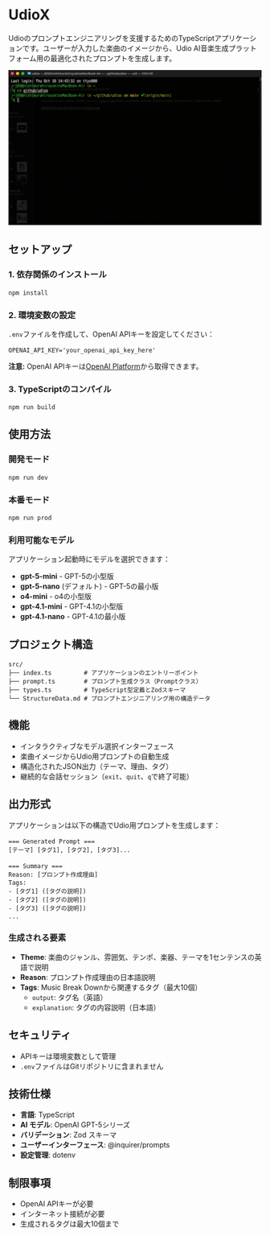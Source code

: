 # UdioX

Udioのプロンプトエンジニアリングを支援するためのTypeScriptアプリケーションです。ユーザーが入力した楽曲のイメージから、Udio AI音楽生成プラットフォーム用の最適化されたプロンプトを生成します。

![デモ](./demo.gif)

## セットアップ

### 1. 依存関係のインストール

```bash
npm install
```

### 2. 環境変数の設定

`.env`ファイルを作成して、OpenAI APIキーを設定してください：

```env
OPENAI_API_KEY='your_openai_api_key_here'
```

**注意:** OpenAI APIキーは[OpenAI Platform](https://platform.openai.com/api-keys)から取得できます。

### 3. TypeScriptのコンパイル

```bash
npm run build
```

## 使用方法

### 開発モード

```bash
npm run dev
```

### 本番モード

```bash
npm run prod
```

### 利用可能なモデル

アプリケーション起動時にモデルを選択できます：

* **gpt-5-mini** - GPT-5の小型版
* **gpt-5-nano** (デフォルト) - GPT-5の最小版
* **o4-mini** - o4の小型版
* **gpt-4.1-mini** - GPT-4.1の小型版
* **gpt-4.1-nano** - GPT-4.1の最小版

## プロジェクト構造

```
src/
├── index.ts         # アプリケーションのエントリーポイント
├── prompt.ts        # プロンプト生成クラス（Promptクラス）
├── types.ts         # TypeScript型定義とZodスキーマ
└── StructureData.md # プロンプトエンジニアリング用の構造データ
```

## 機能

* インタラクティブなモデル選択インターフェース
* 楽曲イメージからUdio用プロンプトの自動生成
* 構造化されたJSON出力（テーマ、理由、タグ）
* 継続的な会話セッション（`exit`、`quit`、`q`で終了可能）

## 出力形式

アプリケーションは以下の構造でUdio用プロンプトを生成します：

```
=== Generated Prompt ===
[テーマ] [タグ1], [タグ2], [タグ3]...

=== Summary ===
Reason: [プロンプト作成理由]
Tags:
- [タグ1] ([タグの説明])
- [タグ2] ([タグの説明])
- [タグ3] ([タグの説明])
...
```

### 生成される要素

* **Theme**: 楽曲のジャンル、雰囲気、テンポ、楽器、テーマを1センテンスの英語で説明
* **Reason**: プロンプト作成理由の日本語説明
* **Tags**: Music Break Downから関連するタグ（最大10個）
  * `output`: タグ名（英語）
  * `explanation`: タグの内容説明（日本語）

## セキュリティ

* APIキーは環境変数として管理
* `.env`ファイルはGitリポジトリに含まれません

## 技術仕様

* **言語**: TypeScript
* **AI モデル**: OpenAI GPT-5シリーズ
* **バリデーション**: Zod スキーマ
* **ユーザーインターフェース**: @inquirer/prompts
* **設定管理**: dotenv

## 制限事項

* OpenAI APIキーが必要
* インターネット接続が必要
* 生成されるタグは最大10個まで
